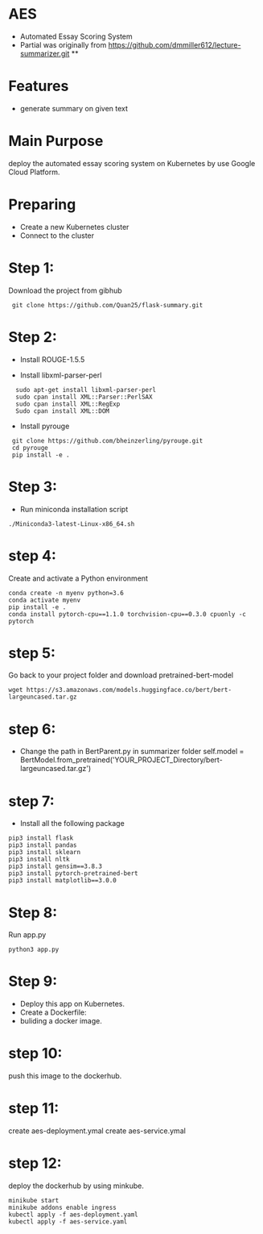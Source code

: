 # AES
* Automated Essay Scoring System
* Partial was originally from https://github.com/dmmiller612/lecture-summarizer.git **

# Features
 * generate summary on given text
# Main Purpose
deploy the automated essay scoring system on Kubernetes by use Google Cloud Platform.
# Preparing
* Create a new Kubernetes cluster
* Connect to the cluster

# Step 1:
Download the project from gibhub
```
 git clone https://github.com/Quan25/flask-summary.git
```
# Step 2:
* Install ROUGE-1.5.5

* Install libxml-parser-perl
```
  sudo apt-get install libxml-parser-perl
  sudo cpan install XML::Parser::PerlSAX
  sudo cpan install XML::RegExp
  Sudo cpan install XML::DOM
```
* Install pyrouge
```
 git clone https://github.com/bheinzerling/pyrouge.git
 cd pyrouge
 pip install -e .
```
# Step 3:
* Run miniconda installation script 
```
./Miniconda3-latest-Linux-x86_64.sh
```
# step 4:
Create and activate a Python environment 
```
conda create -n myenv python=3.6 
conda activate myenv
pip install -e .
conda install pytorch-cpu==1.1.0 torchvision-cpu==0.3.0 cpuonly -c pytorch
```

# step 5:
Go back to your project folder and download pretrained-bert-model 
```
wget https://s3.amazonaws.com/models.huggingface.co/bert/bert-largeuncased.tar.gz
```
# step 6: 
* Change the path in BertParent.py in summarizer folder 
self.model = BertModel.from_pretrained('YOUR_PROJECT_Directory/bert-largeuncased.tar.gz')
# step 7:
* Install all the following package 
```
pip3 install flask 
pip3 install pandas 
pip3 install sklearn 
pip3 install nltk 
pip3 install gensim==3.8.3 
pip3 install pytorch-pretrained-bert 
pip3 install matplotlib==3.0.0
```

# Step 8:
Run app.py
```
python3 app.py
```

# Step 9:
* Deploy this app on Kubernetes.
* Create a Dockerfile: 
* buliding a docker image.
# step 10:
push this image to the dockerhub.

# step 11:
create aes-deployment.ymal
create aes-service.ymal

# step 12: 
deploy the dockerhub by using minkube.
```
minikube start
minikube addons enable ingress
kubectl apply -f aes-deployment.yaml
kubectl apply -f aes-service.yaml
```
